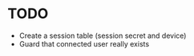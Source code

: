 # TODO

- Create a session table (session secret and device)
- Guard that connected user really exists
